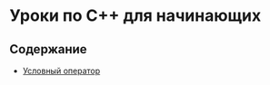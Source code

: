 # Уроки по C++ для начинающих


## Содержание


 * [Условный оператор](https://github.com/maximsakhno/omskprogschool-2020-1-public/blob/main/02-conditional-operator.md)
